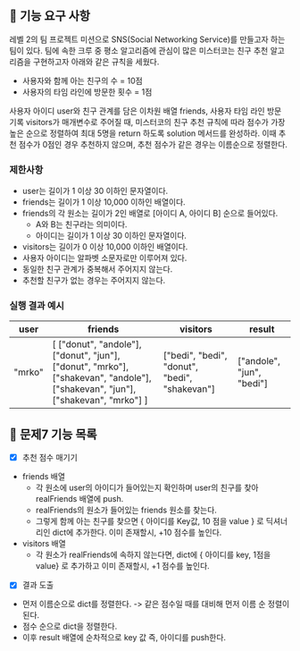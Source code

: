 ## 🚀 기능 요구 사항

레벨 2의 팀 프로젝트 미션으로 SNS(Social Networking Service)를 만들고자 하는 팀이 있다. 팀에 속한 크루 중 평소 알고리즘에 관심이 많은 미스터코는 친구 추천 알고리즘을 구현하고자 아래와 같은 규칙을 세웠다.

- 사용자와 함께 아는 친구의 수 = 10점
- 사용자의 타임 라인에 방문한 횟수 = 1점

사용자 아이디 user와 친구 관계를 담은 이차원 배열 friends, 사용자 타임 라인 방문 기록 visitors가 매개변수로 주어질 때, 미스터코의 친구 추천 규칙에 따라 점수가 가장 높은 순으로 정렬하여 최대 5명을 return 하도록 solution 메서드를 완성하라. 이때 추천 점수가 0점인 경우 추천하지 않으며, 추천 점수가 같은 경우는 이름순으로 정렬한다.

### 제한사항

- user는 길이가 1 이상 30 이하인 문자열이다.
- friends는 길이가 1 이상 10,000 이하인 배열이다.
- friends의 각 원소는 길이가 2인 배열로 [아이디 A, 아이디 B] 순으로 들어있다.
  - A와 B는 친구라는 의미이다.
  - 아이디는 길이가 1 이상 30 이하인 문자열이다.
- visitors는 길이가 0 이상 10,000 이하인 배열이다.
- 사용자 아이디는 알파벳 소문자로만 이루어져 있다.
- 동일한 친구 관계가 중복해서 주어지지 않는다.
- 추천할 친구가 없는 경우는 주어지지 않는다.

### 실행 결과 예시

| user   | friends                                                                                                                         | visitors                                      | result                    |
| ------ | ------------------------------------------------------------------------------------------------------------------------------- | --------------------------------------------- | ------------------------- |
| "mrko" | [ ["donut", "andole"], ["donut", "jun"], ["donut", "mrko"], ["shakevan", "andole"], ["shakevan", "jun"], ["shakevan", "mrko"] ] | ["bedi", "bedi", "donut", "bedi", "shakevan"] | ["andole", "jun", "bedi"] |

## 📄 문제7 기능 목록

- [x] 추천 점수 매기기

* friends 배열
  - 각 원소에 user의 아이디가 들어있는지 확인하며 user의 친구를 찾아 realFriends 배열에 push.
  - realFriends의 원소가 들어있는 friends 원소를 찾는다.
  - 그렇게 함께 아는 친구를 찾으면 { 아이디를 Key값, 10 점을 value } 로 딕셔너리인 dict에 추가한다. 이미 존재할시, +10 점수를 높인다.
* visitors 배열
  - 각 원소가 realFriends에 속하지 않는다면, dict에 { 아이디를 key, 1점을 value} 로 추가하고 이미 존재할시, +1 점수를 높인다.
    <br>

- [x] 결과 도출

* 먼저 이름순으로 dict를 정렬한다. -> 같은 점수일 때를 대비해 먼저 이름 순 정렬이 된다.
* 점수 순으로 dict을 정렬한다.
* 이후 result 배열에 순차적으로 key 값 즉, 아이디를 push한다.
